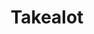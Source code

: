 ---
title: "Takealot"
seoTitle: "Takealot integration"
seoDescription: "Here’s how Takealot works with your applications to streamline your workflow."
summary: "Automatically update your important product information such as pricing, stock levels and delivery lead times on the Takealot marketplace."
lead: "Stock2Shop can integrate your Takealot Marketplace product offers with various ERP / accounting and logistics applications. Here is how we can help you automate your business."
image: "/images/connector-logos/takealot.png"
imageAlt: takealot logo
type: "marketplace"
marketplace: "takealot"
tags: ["marketplace"]
aliases:
    - /integrations/takealot-marketplace-integration/
---